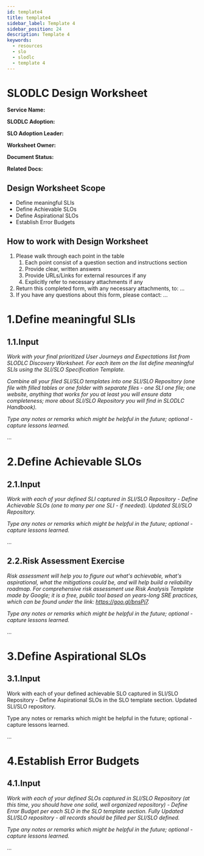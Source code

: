 ```yaml
---
id: template4
title: template4
sidebar_label: Template 4
sidebar_position: 24
description: Template 4
keywords:
  - resources
  - slo
  - slodlc
  - template 4
---
```


# SLODLC Design Worksheet

**Service Name:**

**SLODLC Adoption:**

**SLO Adoption Leader:**

**Worksheet Owner:**

**Document Status:**

**Related Docs:**


## Design Worksheet Scope



* Define meaningful SLIs
* Define Achievable SLOs
* Define Aspirational SLOs
* Establish Error Budgets


## How to work with Design Worksheet



1. Please walk through each point in the table
    1. Each point consist of a question section and instructions section
    2. Provide clear, written answers
    3. Provide URLs/Links for external resources if any
    4. Explicitly refer to necessary attachments if any
2. Return this completed form, with any necessary attachments, to: …
3. If you have any questions about this form, please contact: …


# 1.Define meaningful SLIs


## 1.1.Input

_Work with your final prioritized User Journeys and Expectations list from SLODLC Discovery Worksheet. For each item on the list define meaningful SLIs using the SLI/SLO Specification Template._

_Combine all your filed SLI/SLO templates into one SLI/SLO Repository (one file with filled tables or one folder with separate files - one SLI one file; one website, anything that works for you at least you will ensure data completeness; more about SLI/SLO Repository you will find in SLODLC Handbook)._

_Type any notes or remarks which might be helpful in the future; optional - capture lessons learned._

...


# 2.Define Achievable SLOs


## 2.1.Input

_Work with each of your defined SLI captured in SLI/SLO Repository - Define Achievable SLOs (one to many per one SLI - if needed). Updated SLI/SLO Repository._

_Type any notes or remarks which might be helpful in the future; optional - capture lessons learned._

...


## 2.2.Risk Assessment Exercise

_Risk assessment will help you to figure out what's achievable, what's aspirational, what the mitigations could be, and will help build a reliability roadmap. For comprehensive risk assessment use Risk Analysis Template made by Google; it is a free, public tool based on years-long SRE practices, which can be found under the link: https://goo.gl/bnsPj7._

_Type any notes or remarks which might be helpful in the future; optional - capture lessons learned._

...


# 3.Define Aspirational SLOs


## 3.1.Input

Work with each of your defined achievable SLO captured in SLI/SLO Repository - Define Aspirational SLOs in the SLO template section. Updated SLI/SLO repository.

Type any notes or remarks which might be helpful in the future; optional - capture lessons learned.

...


# 4.Establish Error Budgets


## 4.1.Input

_Work with each of your defined SLOs captured in SLI/SLO Repository (at this time, you should have one solid, well organized repository) - Define Error Budget per each SLO in the SLO template section. Fully Updated SLI/SLO repository - all records should be filled per SLI/SLO defined._

_Type any notes or remarks which might be helpful in the future; optional - capture lessons learned._

...
